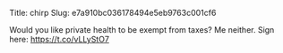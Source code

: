 Title: chirp
Slug: e7a910bc036178494e5eb9763c001cf6

Would you like private health to be exempt from taxes? Me neither. Sign here: <a href="https://t.co/vLLyStO7">https://t.co/vLLyStO7</a>
